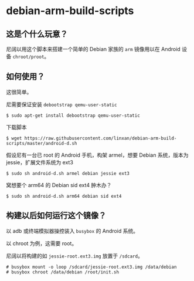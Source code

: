 # debian-arm-build-scripts

## 这是个什么玩意？
尼阔以用这个脚本来搭建一个简单的 Debian 家族的 `arm` 镜像用以在 Android 设备 `chroot/proot`。

## 如何使用？
这很简单。

尼需要保证安装 `debootstrap qemu-user-static`
```
$ sudo apt-get install debootstrap qemu-user-static
```

下载脚本
```
$ wget https://raw.githubusercontent.com/linxan/debian-arm-build-scripts/master/android-d.sh
```

假设尼有一台已 root 的 Android 手机，构架 armel，想要 Debian 系统，版本为 jessie，扩展文件系统为 ext3
```
$ sudo sh android-d.sh armel debian jessie ext3
```

窝想要个 arm64 的 Debian sid ext4 肿木办？
```
$ sudo sh android-d.sh arm64 debian sid ext4
```

## 构建以后如何运行这个镜像？

以 adb 或终端模拟器操控装入 `busybox` 的 Android 系统。

以 chroot 为例，这需要 root。

尼阔以将构建的如 `jessie-root.ext3.img` 放置于 `/sdcard`。
```
# busybox mount -o loop /sdcard/jessie-root.ext3.img /data/debian
# busybox chroot /data/debian /root/init.sh
```
